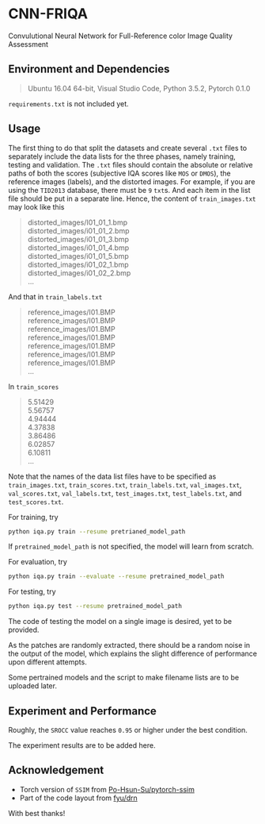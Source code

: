 # CNN-FRIQA
Convulutional Neural Network for Full-Reference color Image Quality Assessment  
  
  
  
## Environment and Dependencies
> Ubuntu 16.04 64-bit, Visual Studio Code, Python 3.5.2, Pytorch 0.1.0

```requirements.txt``` is not included yet.   
  
  
  
## Usage
The first thing to do that split the datasets and create several ```.txt``` files to separately include the data lists for the three phases, namely training, testing and validation. The ```.txt``` files should contain the absolute or relative paths of both the scores (subjective IQA scores like ```MOS``` or ```DMOS```), the reference images (labels), and the distorted images. For example, if you are using the ```TID2013``` database, there must be ```9``` ```txt```s. And each item in the list file should be put in a separate line. Hence, the content of ```train_images.txt``` may look like this

> distorted_images/I01_01_1.bmp  
  distorted_images/i01_01_2.bmp  
  distorted_images/i01_01_3.bmp  
  distorted_images/i01_01_4.bmp  
  distorted_images/i01_01_5.bmp  
  distorted_images/i01_02_1.bmp  
  distorted_images/i01_02_2.bmp  
  ...

And that in ```train_labels.txt```
> reference_images/I01.BMP  
  reference_images/I01.BMP  
  reference_images/I01.BMP  
  reference_images/I01.BMP  
  reference_images/I01.BMP  
  reference_images/I01.BMP  
  reference_images/I01.BMP  
  ...
  
 In ```train_scores```
 > 5.51429  
  5.56757  
  4.94444  
  4.37838  
  3.86486  
  6.02857  
  6.10811  
  ...
  
  
Note that the names of the data list files have to be specified as ```train_images.txt```, ```train_scores.txt```, ```train_labels.txt```, ```val_images.txt```, ```val_scores.txt```, ```val_labels.txt```, ```test_images.txt```, ```test_labels.txt```, and ```test_scores.txt```. 
  
  
For training, try
```bash
python iqa.py train --resume pretrianed_model_path
```
If ```pretrained_model_path``` is not specified, the model will learn from scratch. 
  
  
For evaluation, try
```bash
python iqa.py train --evaluate --resume pretrained_model_path
```
  
  
For testing, try
```bash
python iqa.py test --resume pretrained_model_path
```
  
  
The code of testing the model on a single image is desired, yet to be provided. 

As the patches are randomly extracted, there should be a random noise in the output of the model, which explains the slight difference of performance upon different attempts. 

Some pertrained models and the script to make filename lists are to be uploaded later.   
  
  
  
## Experiment and Performance
Roughly, the ```SROCC``` value reaches ```0.95``` or higher under the best condition.

The experiment results are to be added here.  
  
  
  
## Acknowledgement
+ Torch version of ```SSIM``` from [Po-Hsun-Su/pytorch-ssim](https://github.com/Po-Hsun-Su/pytorch-ssim)
+ Part of the code layout from [fyu/drn](https://github.com/fyu/drn)

With best thanks!  
  
  
  

